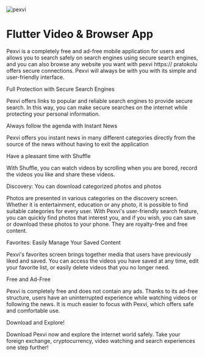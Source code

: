 ![pexvi](https://github.com/user-attachments/assets/18806b0c-fecb-4cba-8e7f-465f8287f3d6)


# Flutter Video & Browser App


Pexvi is a completely free and ad-free mobile application for users and allows you to search safely on search engines using secure search engines, and you can also browse any website you want with pexvi https:// pratokolu offers secure connections. Pexvi will always be with you with its simple and user-friendly interface.



Full Protection with Secure Search Engines


Pexvi offers links to popular and reliable search engines to provide secure search. In this way, you can make secure searches on the internet while protecting your personal information.



Always follow the agenda with Instant News


Pexvi offers you instant news in many different categories directly from the source of the news without having to exit the application



Have a pleasant time with Shuffle


With Shuffle, you can watch videos by scrolling when you are bored, record the videos you like and share these videos.



Discovery: You can download categorized photos and photos



Photos are presented in various categories on the discovery screen. Whether it is entertainment, education or any photo, it is possible to find suitable categories for every user. With Pexvi's user-friendly search feature, you can quickly find photos that interest you, and if you wish, you can save or download these photos to your phone. They are royalty-free and free content.



Favorites: Easily Manage Your Saved Content


Pexvi's favorites screen brings together media that users have previously liked and saved. You can access the videos you have saved at any time, edit your favorite list, or easily delete videos that you no longer need.



Free and Ad-Free


Pexvi is completely free and does not contain any ads. Thanks to its ad-free structure, users have an uninterrupted experience while watching videos or following the news. It is much easier to focus with Pexvi, which offers safe and comfortable use.



Download and Explore!


Download Pexvi now and explore the internet world safely. Take your foreign exchange, cryptocurrency, video watching and search experiences one step further!

